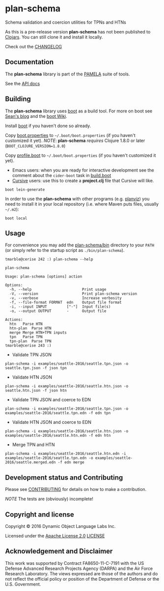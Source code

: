 # plan-schema

Schema validation and coercion utilities for TPNs and HTNs

As this is a pre-release version **plan-schema** has not been
published to [Clojars](https://clojars.org/). You can still clone it and install
it locally.

Check out the [CHANGELOG](CHANGELOG.md)

## Documentation

The **plan-schema** library is part of the [PAMELA](https://github.com/dollabs/pamela) suite of tools.

See the [API docs](http://dollabs.github.io/plan-schema/doc/api/)

## Building

The **plan-schema** library uses [boot](http://boot-clj.com/) as a build tool. For
more on boot see [Sean's blog](http://seancorfield.github.io/blog/2016/02/02/boot-new/) and the [boot Wiki](https://github.com/boot-clj/boot/wiki).

Install [boot](http://boot-clj.com/) if you haven't done so already.

Copy [boot.properties](doc/config/boot.properties) to `~/.boot/boot.properties` (if you haven't customized it yet). *NOTE*: **plan-schema** *requires* Clojure 1.8.0 or later (`BOOT_CLOJURE_VERSION=1.8.0`)

Copy [profile.boot](doc/config/profile.boot) to `~/.boot/boot.properties` (if you haven't customized it yet).

 * Emacs users: when you are ready for interactive development see the comment
   about the `cider-boot` task in [build.boot](build.boot)
 * [Cursive](https://github.com/cursive-ide/cursive) users: use this to
   create a **project.clj** file that Cursive will like.

 ````
boot lein-generate
````

In order to use the **plan-schema** with other programs
(e.g. [planviz](https://github.com/dollabs/planviz))
you need to install it in your local repository
(i.e. where Maven puts files, usually `~/.m2`):

````
boot local
````


## Usage

For convenience you may add the [plan-schema/bin](bin) directory to your `PATH`
(or simply refer to the startup script as `./bin/plan-schema`).

````
tmarble@cerise 242 :) plan-schema --help

plan-schema

Usage: plan-schema [options] action

Options:
  -h, --help                       Print usage
  -V, --version                    Print plan-schema version
  -v, --verbose                    Increase verbosity
  -f, --file-format FORMAT  edn    Output file format
  -i, --input INPUT         ["-"]  Input file(s)
  -o, --output OUTPUT       -      Output file

Actions:
  htn	Parse HTN
  htn-plan	Parse HTN
  merge	Merge HTN+TPN inputs
  tpn	Parse TPN
  tpn-plan	Parse TPN
tmarble@cerise 243 :)
````


* Validate TPN JSON

`plan-schema -i examples/seattle-2016/seattle.tpn.json -o seattle.tpn.json -f json tpn`

* Validate HTN JSON

`plan-schema -i examples/seattle-2016/seattle.htn.json -o seattle.htn.json -f json htn`

* Validate TPN JSON and coerce to EDN

`plan-schema -i examples/seattle-2016/seattle.tpn.json -o examples/seattle-2016/seattle.tpn.edn -f edn tpn`

* Validate HTN JSON and coerce to EDN

`plan-schema -i examples/seattle-2016/seattle.htn.json -o examples/seattle-2016/seattle.htn.edn -f edn htn`

* Merge TPN and HTN

`plan-schema -i examples/seattle-2016/seattle.htn.edn -i examples/seattle-2016/seattle.tpn.edn -o examples/seattle-2016/seattle.merged.edn -f edn merge`

## Development status and Contributing

Please see [CONTRIBUTING](CONTRIBUTING.md) for details on
how to make a contribution.

*NOTE* The tests are (obviously) incomplete!

## Copyright and license

Copyright © 2016 Dynamic Object Language Labs Inc.

Licensed under the [Apache License 2.0](http://opensource.org/licenses/Apache-2.0) [LICENSE](LICENSE)

## Acknowledgement and Disclaimer

This work was supported by Contract FA8650-11-C-7191 with the US
Defense Advanced Research Projects Agency (DARPA) and the Air Force
Research Laboratory.  The views expressed are those of the authors and
do not reflect the official policy or position of the Department of
Defense or the U.S. Government.
